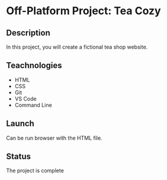# Off-Platform Project: Tea Cozy
## Description
  In this project, you will create a fictional tea shop website.
## Teachnologies
+ HTML
+ CSS
+ Git
+ VS Code
+ Command Line


## Launch
Can be run   browser  with the HTML file.

## Status
The project is complete